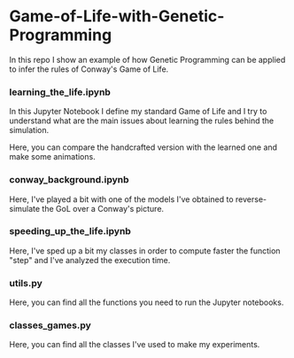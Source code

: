# Game-of-Life-with-Genetic-Programming
In this repo I show an example of how Genetic Programming can be applied to infer the rules of Conway's Game of Life.

### learning_the_life.ipynb

In this Jupyter Notebook I define my standard Game of Life and I try to understand what are the main issues about learning the rules behind the simulation.

Here, you can compare the handcrafted version with the learned one and make some animations.

### conway_background.ipynb

Here, I've played a bit with one of the models I've obtained to reverse-simulate the GoL over a Conway's picture.

### speeding_up_the_life.ipynb

Here, I've sped up a bit my classes in order to compute faster the function "step" and I've analyzed the execution time.

### utils.py

Here, you can find all the functions you need to run the Jupyter notebooks.

### classes_games.py

Here, you can find all the classes I've used to make my experiments.
